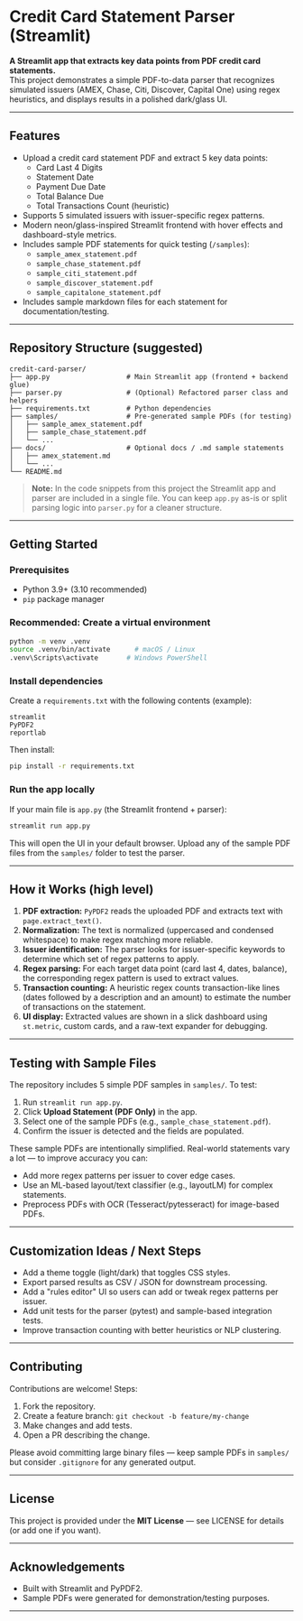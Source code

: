 # Credit Card Statement Parser (Streamlit)

**A Streamlit app that extracts key data points from PDF credit card statements.**  
This project demonstrates a simple PDF-to-data parser that recognizes simulated issuers (AMEX, Chase, Citi, Discover, Capital One) using regex heuristics, and displays results in a polished dark/glass UI.

---

## Features

- Upload a credit card statement PDF and extract 5 key data points:
  - Card Last 4 Digits
  - Statement Date
  - Payment Due Date
  - Total Balance Due
  - Total Transactions Count (heuristic)
- Supports 5 simulated issuers with issuer-specific regex patterns.
- Modern neon/glass-inspired Streamlit frontend with hover effects and dashboard-style metrics.
- Includes sample PDF statements for quick testing (`/samples`):
  - `sample_amex_statement.pdf`
  - `sample_chase_statement.pdf`
  - `sample_citi_statement.pdf`
  - `sample_discover_statement.pdf`
  - `sample_capitalone_statement.pdf`
- Includes sample markdown files for each statement for documentation/testing.

---

## Repository Structure (suggested)

```
credit-card-parser/
├── app.py                   # Main Streamlit app (frontend + backend glue)
├── parser.py                # (Optional) Refactored parser class and helpers
├── requirements.txt         # Python dependencies
├── samples/                 # Pre-generated sample PDFs (for testing)
│   ├── sample_amex_statement.pdf
│   ├── sample_chase_statement.pdf
│   └── ...
├── docs/                    # Optional docs / .md sample statements
│   ├── amex_statement.md
│   └── ...
└── README.md
```

> **Note:** In the code snippets from this project the Streamlit app and parser are included in a single file. You can keep `app.py` as-is or split parsing logic into `parser.py` for a cleaner structure.

---

## Getting Started

### Prerequisites

- Python 3.9+ (3.10 recommended)
- `pip` package manager

### Recommended: Create a virtual environment

```bash
python -m venv .venv
source .venv/bin/activate      # macOS / Linux
.venv\Scripts\activate       # Windows PowerShell
```

### Install dependencies

Create a `requirements.txt` with the following contents (example):

```
streamlit
PyPDF2
reportlab
```

Then install:

```bash
pip install -r requirements.txt
```

### Run the app locally

If your main file is `app.py` (the Streamlit frontend + parser):

```bash
streamlit run app.py
```

This will open the UI in your default browser. Upload any of the sample PDF files from the `samples/` folder to test the parser.

---

## How it Works (high level)

1. **PDF extraction:** `PyPDF2` reads the uploaded PDF and extracts text with `page.extract_text()`.
2. **Normalization:** The text is normalized (uppercased and condensed whitespace) to make regex matching more reliable.
3. **Issuer identification:** The parser looks for issuer-specific keywords to determine which set of regex patterns to apply.
4. **Regex parsing:** For each target data point (card last 4, dates, balance), the corresponding regex pattern is used to extract values.
5. **Transaction counting:** A heuristic regex counts transaction-like lines (dates followed by a description and an amount) to estimate the number of transactions on the statement.
6. **UI display:** Extracted values are shown in a slick dashboard using `st.metric`, custom cards, and a raw-text expander for debugging.

---

## Testing with Sample Files

The repository includes 5 simple PDF samples in `samples/`. To test:
1. Run `streamlit run app.py`.
2. Click **Upload Statement (PDF Only)** in the app.
3. Select one of the sample PDFs (e.g., `sample_chase_statement.pdf`).
4. Confirm the issuer is detected and the fields are populated.

These sample PDFs are intentionally simplified. Real-world statements vary a lot — to improve accuracy you can:
- Add more regex patterns per issuer to cover edge cases.
- Use an ML-based layout/text classifier (e.g., layoutLM) for complex statements.
- Preprocess PDFs with OCR (Tesseract/pytesseract) for image-based PDFs.

---

## Customization Ideas / Next Steps

- Add a theme toggle (light/dark) that toggles CSS styles.
- Export parsed results as CSV / JSON for downstream processing.
- Add a "rules editor" UI so users can add or tweak regex patterns per issuer.
- Add unit tests for the parser (pytest) and sample-based integration tests.
- Improve transaction counting with better heuristics or NLP clustering.

---

## Contributing

Contributions are welcome! Steps:
1. Fork the repository.
2. Create a feature branch: `git checkout -b feature/my-change`
3. Make changes and add tests.
4. Open a PR describing the change.

Please avoid committing large binary files — keep sample PDFs in `samples/` but consider `.gitignore` for any generated output.

---

## License

This project is provided under the **MIT License** — see LICENSE for details (or add one if you want).

---

## Acknowledgements

- Built with Streamlit and PyPDF2.
- Sample PDFs were generated for demonstration/testing purposes.

---
